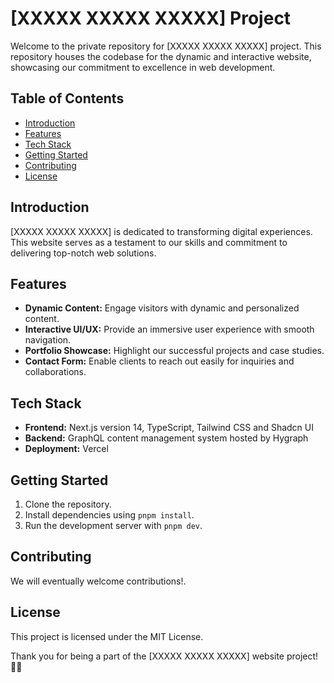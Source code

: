 # [XXXXX XXXXX XXXXX] Project

Welcome to the private repository for [XXXXX XXXXX XXXXX] project. This repository houses
the codebase for the dynamic and interactive website, showcasing our commitment to
excellence in web development.

## Table of Contents

- [Introduction](#introduction)
- [Features](#features)
- [Tech Stack](#tech-stack)
- [Getting Started](#getting-started)
- [Contributing](#contributing)
- [License](#license)

## Introduction

[XXXXX XXXXX XXXXX] is dedicated to transforming digital experiences. This website serves
as a testament to our skills and commitment to delivering top-notch web solutions.

## Features

- **Dynamic Content:** Engage visitors with dynamic and personalized content.
- **Interactive UI/UX:** Provide an immersive user experience with smooth navigation.
- **Portfolio Showcase:** Highlight our successful projects and case studies.
- **Contact Form:** Enable clients to reach out easily for inquiries and collaborations.

## Tech Stack

- **Frontend:** Next.js version 14, TypeScript, Tailwind CSS and Shadcn UI
- **Backend:** GraphQL content management system hosted by Hygraph
- **Deployment:** Vercel

## Getting Started

1. Clone the repository.
2. Install dependencies using `pnpm install`.
3. Run the development server with `pnpm dev`.

## Contributing

We will eventually welcome contributions!.

## License

This project is licensed under the MIT License.

Thank you for being a part of the [XXXXX XXXXX XXXXX] website project! 🚀✨
